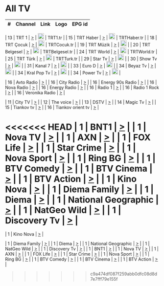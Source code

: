<h1>All TV</h1>

| #   | Channel        | Link  | Logo | EPG id |
|:---:|:--------------:|:-----:|:----:|:------:|

| 13  | TRT 1            | [>](https://tv-trt1.medya.trt.com.tr/master.m3u8) | <img height="20" src="https://i.imgur.com/j786OLG.png"/> | TRT1.tr |
| 15  | TRT Haber        | [>](https://tv-trthaber.medya.trt.com.tr/master.m3u8) | <img height="20" src="https://i.imgur.com/OVfo8Ab.png"/> | TRTHaber.tr |
| 18  | TRT Çocuk        | [>](https://tv-trtcocuk.medya.trt.com.tr/master.m3u8) | <img height="20" src="https://i.imgur.com/QLFmD6d.png"/> | TRTCocuk.tr |
| 19  | TRT Müzik        | [>](https://tv-trtmuzik.medya.trt.com.tr/master.m3u8) | <img height="20" src="https://i.imgur.com/fIVFCEd.png"/> |
| 20  | TRT Belgesel     | [>](https://tv-trtbelgesel.medya.trt.com.tr/master.m3u8) | <img height="20" src="https://i.imgur.com/MGO87pe.png"/> | TRTBelgesel.tr |
| 24  | TRT World        | [>](https://tv-trtworld.medya.trt.com.tr/master.m3u8) | <img height="20" src="https://i.imgur.com/JEA2xpv.png"/> | TRTWorld.tr |
| 25  | TRT Türk         | [>](https://tv-trtturk.medya.trt.com.tr/master.m3u8) | <img height="20" src="https://i.imgur.com/OSTOQNw.png"/> | TRTTurk.tr |
| 29  | Star Tv   | [>](https://dogus-live.daioncdn.net/startv/startv_360p.m3u8) | <img height="20" src="https://i.imgur.com/IebUZx1.png"/> |
| 30  | Show Tv     | [>](https://ciner-live.daioncdn.net/showtv/showtv.m3u8) | <img height="20" src="https://i.imgur.com/IebUZx1.png"/> |
| 31  | Kanal 7     | [>](https://kanal7-live.daioncdn.net/kanal7/kanal7.m3u8) | <img height="20" src="https://i.imgur.com/IebUZx1.png"/> |
| 33  | Euro D    | [>](https://www.youtube.com/user/KanalD/live) | <img height="20" src="https://i.imgur.com/IebUZx1.png"/> |
| 34  | Beyaz Tv     | [>](https://beyaztv-live.daioncdn.net/beyaztv/beyaztv.m3u8) | <img height="20" src="https://i.imgur.com/IebUZx1.png"/> |
| 34  | Kral Pop Tv     | [>](https://www.youtube.com/watch?v=GuFTuKoXepw) | <img height="20" src="https://i.imgur.com/IebUZx1.png"/> |
| 34  | Power Tv     | [>](https://livetv.powerapp.com.tr/powerTV/powerhd.smil/chunklist.m3u8) | <img height="20" src="https://i.imgur.com/IebUZx1.png"/> |

| 16  | Avto Radio | [>](http://stream.metacast.eu/avtoradio.mp3.m3u) |
| 16  | City Radio | [>](http://stream.metacast.eu/city.aac.m3u) |
| 16  | Energy 90s Radio | [>](http://stream.metacast.eu/energy-90s.m3u) |
| 16  | Nova Radio | [>](http://stream.metacast.eu/nova.aac.m3u) |
| 16  | Energy Radio | [>](http://stream.metacast.eu/nrj.aac.m3u) |
| 16  | Radio 1 | [>](http://stream.metacast.eu/radio1.aac.m3u) |
| 16  | Radio 1 Rock | [>](http://stream.metacast.eu/radio1rock.aac.m3u) |
| 16  | Veronika Radio | [>](http://stream.metacast.eu/veronika.aac.m3u) |

| 11  | City TV | [>](https://tv.city.bg/play/tshls/citytv/index.m3u8) |
| 12  | The voice | [>](https://bss1.neterra.tv/thevoice/thevoice.m3u8) |
| 13  | DSTV | [>](http://46.249.95.140:8081/hls/data.m3u8) |
| 14  | Magic Tv | [>](https://bss1.neterra.tv/magictv/magictv.m3u8) |
| 15  | Tiankov tv | [>](https://streamer103.neterra.tv/tiankov-folk/live.m3u8) |
| 16  | Tiankov orient tv | [>](https://streamer103.neterra.tv/tiankov-orient/live.m3u8) |

<<<<<<< HEAD
| 1 | BNT1 | [>](https://ymkaya.xyz:43955/tv/bnt1/playlist.m3u8?wmsAuthSign=c2VydmVyX3RpbWU9Ni8yMy8yMDI1IDY6NDk6MjMgUE0maGFzaF92YWx1ZT1zRG9nYzJ4emVkZEdKVW5weXU1Z0h3PT0mdmFsaWRtaW51dGVzPTYw) |
| 1 | Nova TV | [>](https://ymkaya.xyz:43955/tv/novatv/playlist.m3u8?wmsAuthSign=c2VydmVyX3RpbWU9Ni8yMy8yMDI1IDY6NDk6MzQgUE0maGFzaF92YWx1ZT1YWEJQWUt3OHAzb0k5WnptcEVuL3J3PT0mdmFsaWRtaW51dGVzPTYw) |
| 1 | AXN | [>](https://ymkaya.xyz:43955/tv/axn/playlist.m3u8?wmsAuthSign=c2VydmVyX3RpbWU9Ni8yMy8yMDI1IDY6NDk6NDQgUE0maGFzaF92YWx1ZT1kaTlhRmYzVzVEamZjYzhrZDZnZ3dRPT0mdmFsaWRtaW51dGVzPTYw) |
| 1 | FOX Life | [>](https://ymkaya.xyz:43955/tv/foxlife/playlist.m3u8?wmsAuthSign=c2VydmVyX3RpbWU9Ni8yMy8yMDI1IDY6NDk6NTQgUE0maGFzaF92YWx1ZT01b3IvYXp5Z2M3RkNoRTJJWGdUSDJRPT0mdmFsaWRtaW51dGVzPTYw) |
| 1 | Star Crime | [>](https://ymkaya.xyz:43955/tv/foxcrime/playlist.m3u8?wmsAuthSign=c2VydmVyX3RpbWU9Ni8yMy8yMDI1IDY6NTA6MDQgUE0maGFzaF92YWx1ZT1nZzVtOWI0MUYzZk5NOUNCRU5GSStnPT0mdmFsaWRtaW51dGVzPTYw) |
| 1 | Nova Sport | [>](https://ymkaya.xyz:43955/tv/novasport/playlist.m3u8?wmsAuthSign=c2VydmVyX3RpbWU9Ni8yMy8yMDI1IDY6NTA6MTQgUE0maGFzaF92YWx1ZT1LVGU4elNVVDZ6cUptZUhWamJXaE5RPT0mdmFsaWRtaW51dGVzPTYw) |
| 1 | Ring BG | [>](https://ymkaya.xyz:43955/tv/ringbg/playlist.m3u8?wmsAuthSign=c2VydmVyX3RpbWU9Ni8yMy8yMDI1IDY6NTA6MjUgUE0maGFzaF92YWx1ZT1rRHM3K3lYU0ZreDVYakNFNHRJSWN3PT0mdmFsaWRtaW51dGVzPTYw) |
| 1 | BTV Comedy | [>](https://ymkaya.xyz:43955/tv/btvcomedy/playlist.m3u8?wmsAuthSign=c2VydmVyX3RpbWU9Ni8yMy8yMDI1IDY6NTA6MzUgUE0maGFzaF92YWx1ZT1MdVpZMkVSTlZORVh0K25wSzVTZ0VRPT0mdmFsaWRtaW51dGVzPTYw) |
| 1 | BTV Cinema | [>](https://ymkaya.xyz:43955/tv/btvcinema/playlist.m3u8?wmsAuthSign=c2VydmVyX3RpbWU9Ni8yMy8yMDI1IDY6NTA6NDUgUE0maGFzaF92YWx1ZT1zRzBJT0lsWm13VjBIaHZHNmFkSjZBPT0mdmFsaWRtaW51dGVzPTYw) |
| 1 | BTV Action | [>](https://ymkaya.xyz:43955/tv/btvaction/playlist.m3u8?wmsAuthSign=c2VydmVyX3RpbWU9Ni8yMy8yMDI1IDY6NTA6NTUgUE0maGFzaF92YWx1ZT1jc2NFWGU5WW5wNndTdjNWRElzNDlBPT0mdmFsaWRtaW51dGVzPTYw) |
| 1 | Kino Nova | [>](https://ymkaya.xyz:43955/tv/kinonova/playlist.m3u8?wmsAuthSign=c2VydmVyX3RpbWU9Ni8yMy8yMDI1IDY6NTE6MDUgUE0maGFzaF92YWx1ZT01em5jbTZYT1BGRkZxWFlzbkR5QzV3PT0mdmFsaWRtaW51dGVzPTYw) |
| 1 | Diema Family | [>](https://ymkaya.xyz:43955/tv/diemafamily/playlist.m3u8?wmsAuthSign=c2VydmVyX3RpbWU9Ni8yMy8yMDI1IDY6NTE6MTQgUE0maGFzaF92YWx1ZT1FeU9neVhSbFBwQTM4eUxMR01zc0FRPT0mdmFsaWRtaW51dGVzPTYw) |
| 1 | Diema | [>](https://ymkaya.xyz:43955/tv/diema/playlist.m3u8?wmsAuthSign=c2VydmVyX3RpbWU9Ni8yMy8yMDI1IDY6NTE6MjQgUE0maGFzaF92YWx1ZT1aL1g1dWhiOGJHM1Q4cjI0YWdhcGR3PT0mdmFsaWRtaW51dGVzPTYw) |
| 1 | National Geographic | [>](https://ymkaya.xyz:43955/tv/natgeo/playlist.m3u8?wmsAuthSign=c2VydmVyX3RpbWU9Ni8yMy8yMDI1IDY6NTE6MzQgUE0maGFzaF92YWx1ZT0relpxWFNSbjk4eHVMb0N4S1hYcmFBPT0mdmFsaWRtaW51dGVzPTYw) |
| 1 | NatGeo Wild | [>](https://ymkaya.xyz:43955/tv/natgeowild/playlist.m3u8?wmsAuthSign=c2VydmVyX3RpbWU9Ni8yMy8yMDI1IDY6NTE6NDQgUE0maGFzaF92YWx1ZT1WeGc3Q0M0Q1Nmem4vVVR4OW5zNE1BPT0mdmFsaWRtaW51dGVzPTYw) |
| 1 | Discovery Tv | [>](https://ymkaya.xyz:43955/tv/discovery/playlist.m3u8?wmsAuthSign=c2VydmVyX3RpbWU9Ni8yMy8yMDI1IDY6NTE6NTQgUE0maGFzaF92YWx1ZT1Ga0QrSXl5ZktEOE40YldINGErdEtnPT0mdmFsaWRtaW51dGVzPTYw) |
=======


| 1 | Kino Nova | [>](https://ymkaya.xyz:11336/tv/kinonova/playlist.m3u8?wmsAuthSign=c2VydmVyX3RpbWU9MS8yLzIwMjUgNDo0MDoyMCBBTSZoYXNoX3ZhbHVlPWlFS1FrWEtMMVRFM3l5YklUWUJQUHc9PSZ2YWxpZG1pbnV0ZXM9NjA=) |

| 1 | Diema Family | [>](https://ymkaya.xyz:11336/tv/diemafamily/playlist.m3u8?wmsAuthSign=c2VydmVyX3RpbWU9MS8yLzIwMjUgNDo0MDozMCBBTSZoYXNoX3ZhbHVlPUVUaTVKTldvZTF5WVVCM0YwL21kaXc9PSZ2YWxpZG1pbnV0ZXM9NjA=) |
| 1 | Diema | [>](https://ymkaya.xyz:11336/tv/diema/playlist.m3u8?wmsAuthSign=c2VydmVyX3RpbWU9MS8yLzIwMjUgNDo0MDo0MCBBTSZoYXNoX3ZhbHVlPVlYMWVJT2NuUjNpUTBsaytEUFFOS2c9PSZ2YWxpZG1pbnV0ZXM9NjA=) |
| 1 | National Geographic | [>](https://ymkaya.xyz:11336/tv/natgeo/playlist.m3u8?wmsAuthSign=c2VydmVyX3RpbWU9MS8yLzIwMjUgNDo0MTo0MSBBTSZoYXNoX3ZhbHVlPTJQTlVmcG5nYWx0M013eUhGRGxnd0E9PSZ2YWxpZG1pbnV0ZXM9NjA=) |
| 1 | NatGeo Wild | [>](https://ymkaya.xyz:11336/tv/natgeowild/playlist.m3u8?wmsAuthSign=c2VydmVyX3RpbWU9MS8yLzIwMjUgNDo0MTo1MSBBTSZoYXNoX3ZhbHVlPVl1OXZaTTliN0hGWEN3eDBYd1duNkE9PSZ2YWxpZG1pbnV0ZXM9NjA=) |
| 1 | Discovery Tv | [>](https://ymkaya.xyz:11336/tv/discovery/playlist.m3u8?wmsAuthSign=c2VydmVyX3RpbWU9MS8yLzIwMjUgNDo0MjowMSBBTSZoYXNoX3ZhbHVlPWtBQmdLNlY2RmQwWElzMVYzSDJyVkE9PSZ2YWxpZG1pbnV0ZXM9NjA=) |
| 1 | BNT1 | [>](https://ymkaya.xyz:11336/tv/bnt1/playlist.m3u8?wmsAuthSign=c2VydmVyX3RpbWU9MS8yLzIwMjUgNDozODozOCBBTSZoYXNoX3ZhbHVlPVVrMVlRQXpJWlhYeUh6ZFVpSC9NMUE9PSZ2YWxpZG1pbnV0ZXM9NjA=) |
| 1 | Nova TV | [>](https://ymkaya.xyz:11336/tv/novatv/playlist.m3u8?wmsAuthSign=c2VydmVyX3RpbWU9MS8yLzIwMjUgNDozODo0OCBBTSZoYXNoX3ZhbHVlPUVxQjh1a0ZzYkVGZU8zZDFGTzdreVE9PSZ2YWxpZG1pbnV0ZXM9NjA=) |
| 1 | AXN | [>](https://ymkaya.xyz:11336/tv/axn/playlist.m3u8?wmsAuthSign=c2VydmVyX3RpbWU9MS8yLzIwMjUgNDozODo1OCBBTSZoYXNoX3ZhbHVlPUpkWStGY1hkNXhaOVpPZ0thQ0FZL3c9PSZ2YWxpZG1pbnV0ZXM9NjA=) |
| 1 | FOX Life | [>](https://ymkaya.xyz:11336/tv/foxlife/playlist.m3u8?wmsAuthSign=c2VydmVyX3RpbWU9MS8yLzIwMjUgNDozOToxMCBBTSZoYXNoX3ZhbHVlPWt1ZDc1T3AzYlZDTjJnSy9TU0xJZlE9PSZ2YWxpZG1pbnV0ZXM9NjA=) |
| 1 | Star Crime | [>](https://ymkaya.xyz:11336/tv/foxcrime/playlist.m3u8?wmsAuthSign=c2VydmVyX3RpbWU9MS8yLzIwMjUgNDozOToyMCBBTSZoYXNoX3ZhbHVlPXIwVU45Nm9FR1l2enNkTG9TanBxbmc9PSZ2YWxpZG1pbnV0ZXM9NjA=) |
| 1 | Nova Sport | [>](https://ymkaya.xyz:11336/tv/novasport/playlist.m3u8?wmsAuthSign=c2VydmVyX3RpbWU9MS8yLzIwMjUgNDozOTozMCBBTSZoYXNoX3ZhbHVlPXlSZ0UxazVaM0xhSmc0NmR4T0c1T2c9PSZ2YWxpZG1pbnV0ZXM9NjA=) |
| 1 | Ring BG | [>](https://ymkaya.xyz:11336/tv/ringbg/playlist.m3u8?wmsAuthSign=c2VydmVyX3RpbWU9MS8yLzIwMjUgNDozOTo0MCBBTSZoYXNoX3ZhbHVlPTR4aUlFNHVUYWN4enY1WkVuOFZma2c9PSZ2YWxpZG1pbnV0ZXM9NjA=) |
| 1 | BTV Comedy | [>](https://ymkaya.xyz:11336/tv/btvcomedy/playlist.m3u8?wmsAuthSign=c2VydmVyX3RpbWU9MS8yLzIwMjUgNDozOTo1MCBBTSZoYXNoX3ZhbHVlPUtrMTJ2RHNTTUU1RFp1ZkVOdXFSK3c9PSZ2YWxpZG1pbnV0ZXM9NjA=) |
| 1 | BTV Cinema | [>](https://ymkaya.xyz:11336/tv/btvcinema/playlist.m3u8?wmsAuthSign=c2VydmVyX3RpbWU9MS8yLzIwMjUgNDozOTo1OSBBTSZoYXNoX3ZhbHVlPTZWcU9FZW56cG1NM1lrYy8xNE5NeHc9PSZ2YWxpZG1pbnV0ZXM9NjA=) |
| 1 | BTV Action | [>](https://ymkaya.xyz:11336/tv/btvaction/playlist.m3u8?wmsAuthSign=c2VydmVyX3RpbWU9MS8yLzIwMjUgNDo0MDoxMCBBTSZoYXNoX3ZhbHVlPUlDd0ErRkZVWThyMVZwR3c2REdGZ3c9PSZ2YWxpZG1pbnV0ZXM9NjA=) |
>>>>>>> c9a474df087f259abb0dfc08d8d7e7fff79e155f
